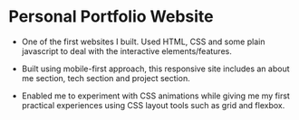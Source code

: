 # Personal Portfolio Website

* One of the first websites I built. Used HTML, CSS and some plain javascript to deal with the interactive elements/features. 

* Built using mobile-first approach, this responsive site includes an about me section, tech section and project section.

* Enabled me to experiment with CSS animations while giving me my first practical experiences using CSS layout tools such as grid and flexbox.
